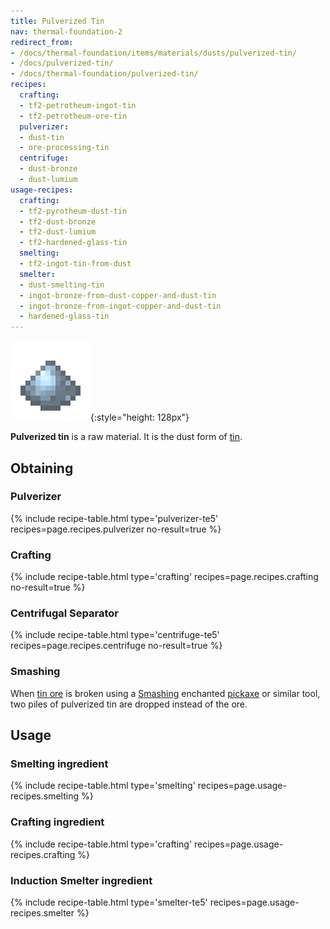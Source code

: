 ```yaml
---
title: Pulverized Tin
nav: thermal-foundation-2
redirect_from:
- /docs/thermal-foundation/items/materials/dusts/pulverized-tin/
- /docs/pulverized-tin/
- /docs/thermal-foundation/pulverized-tin/
recipes:
  crafting:
  - tf2-petrotheum-ingot-tin
  - tf2-petrotheum-ore-tin
  pulverizer:
  - dust-tin
  - ore-processing-tin
  centrifuge:
  - dust-bronze
  - dust-lumium
usage-recipes:
  crafting:
  - tf2-pyrotheum-dust-tin
  - tf2-dust-bronze
  - tf2-dust-lumium
  - tf2-hardened-glass-tin
  smelting:
  - tf2-ingot-tin-from-dust
  smelter:
  - dust-smelting-tin
  - ingot-bronze-from-dust-copper-and-dust-tin
  - ingot-bronze-from-ingot-copper-and-dust-tin
  - hardened-glass-tin
---
```


![Pulverized tin](/assets/images/thermal-foundation/dust-tin.png){:style="height: 128px"}


**Pulverized tin** is a raw material. It is the dust form of
[tin](/docs/thermal-foundation-2/tin-ingot/).


Obtaining
---------

### Pulverizer
{% include recipe-table.html type='pulverizer-te5' recipes=page.recipes.pulverizer no-result=true %}

### Crafting
{% include recipe-table.html type='crafting' recipes=page.recipes.crafting no-result=true %}

### Centrifugal Separator
{% include recipe-table.html type='centrifuge-te5' recipes=page.recipes.centrifuge no-result=true %}

### Smashing
When [tin ore](/docs/thermal-foundation-2/tin-ore/) is broken using a
[Smashing](/docs/cofh-core-4/smashing/) enchanted
[pickaxe](https://minecraft.gamepedia.com/Pickaxe) or similar tool, two piles of
pulverized tin are dropped instead of the ore.


Usage
-----

### Smelting ingredient
{% include recipe-table.html type='smelting' recipes=page.usage-recipes.smelting %}

### Crafting ingredient
{% include recipe-table.html type='crafting' recipes=page.usage-recipes.crafting %}

### Induction Smelter ingredient
{% include recipe-table.html type='smelter-te5' recipes=page.usage-recipes.smelter %}
